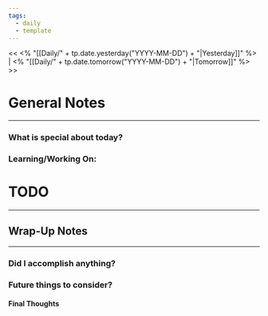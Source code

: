 ```yaml
---
tags:
  - daily
  - template
---
```


<< <% "[[Daily/" + tp.date.yesterday("YYYY-MM-DD") + "|Yesterday]]" %> | <% "[[Daily/" + tp.date.tomorrow("YYYY-MM-DD") + "|Tomorrow]]" %> >>
# General Notes
---
### What is special about today?

### Learning/Working On:



# TODO
---




## Wrap-Up Notes
---
### Did I accomplish anything?
### Future things to consider?
#### Final Thoughts

